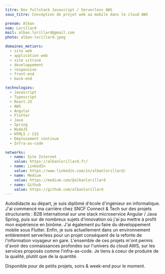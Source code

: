 ```yaml
---
titre: Dev fullstack Javascript / Serverless AWS
sous_titre: Conception de projet web ou mobile dans le cloud AWS

prenom: Alban
nom: Lorillard
mail: alban.lorillard@gmail.com
photo: alban-lorillard.jpeg

domaines_metiers:
  - site web
  - application web
  - site vitrine
  - developpement
  - responsive
  - front-end
  - back-end

technologies:
  - Javascript
  - Typescript
  - React.JS
  - AWS
  - Angular
  - Flutter
  - Java
  - Spring
  - NodeJS
  - HTML5 / CSS
  - Déploiement continue
  - Infra-as-code

networks:
  - name: Site Internet
    value: https://albanlorillard.fr/
  - name: LinkedIn
    value: https://www.linkedin.com/in/albanlorillard/
  - name: Medium
    value: https://medium.com/@albanlorillard
  - name: Github
    value: https://github.com/albanlorillard
---
```


Autodidacte au départ, je suis diplômé d'école d'ingénieur en informatique. J'ai commencé ma carrière chez SNCF Connect & Tech sur des projets structurants : B2B international sur une stack microservice Angular / Java Spring, puis sur de nombreux sujets d'innovation où j'ai pu mettre à profit mon expérience en binôme. J'ai également pu faire du développement mobile sous Flutter. Enfin, je suis actuellement dans un environnement entièrement serverless pour un projet conséquent de la refonte de l'information voyageur en gare.
L'ensemble de ces projets m'ont permis d'avoir des connaissances profondes sur l'univers du cloud AWS, sur les services proposés comme l'infra-as-code.
Je tiens à coeur de produire de la qualité, plutôt que de la quantité.

Disponible pour de petits projets, soirs & week-end pour le moment.
